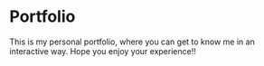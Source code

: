 # Portfolio
This is my personal portfolio, where you can get to know me in an interactive way. Hope you enjoy your experience!!
